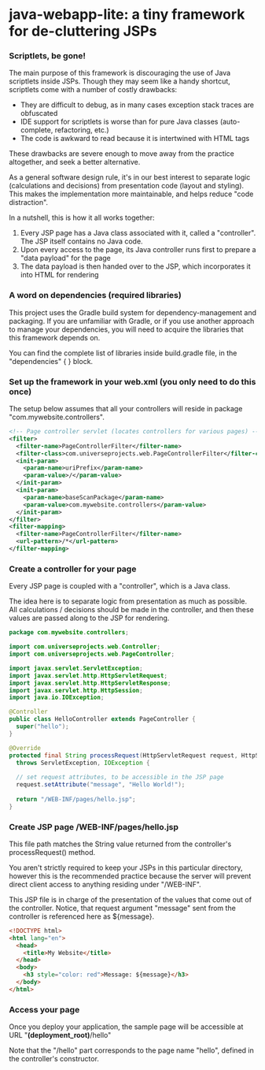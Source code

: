 # java-webapp-lite: a tiny framework for de-cluttering JSPs 

### Scriptlets, be gone!

The main purpose of this framework is discouraging the use of Java scriptlets inside JSPs. Though they may seem like a handy shortcut, scriptlets come with a number of costly drawbacks:

 * They are difficult to debug, as in many cases exception stack traces are obfuscated
 * IDE support for scriptlets is worse than for pure Java classes (auto-complete, refactoring, etc.)
 * The code is awkward to read because it is intertwined with HTML tags

These drawbacks are severe enough to move away from the practice altogether, and seek a better alternative.

As a general software design rule, it's in our best interest to separate logic (calculations and decisions) from presentation code (layout and styling). This makes the implementation more maintainable, and helps reduce "code distraction". 

In a nutshell, this is how it all works together:
 1. Every JSP page has a Java class associated with it, called a "controller". The JSP itself contains no Java code.
 2. Upon every access to the page, its Java controller runs first to prepare a "data payload" for the page
 3. The data payload is then handed over to the JSP, which incorporates it into HTML for rendering



### A word on dependencies (required libraries)

This project uses the Gradle build system for dependency-management and packaging.
If you are unfamiliar with Gradle, or if you use another approach to manage your dependencies, you will need to acquire the libraries that this framework depends on.

You can find the complete list of libraries inside build.gradle file, in the "dependencies" { } block.


### Set up the framework in your web.xml (you only need to do this once)

The setup below assumes that all your controllers will reside in package "com.mywebsite.controllers".

```xml
<!-- Page controller servlet (locates controllers for various pages) -->
<filter>
  <filter-name>PageControllerFilter</filter-name>
  <filter-class>com.universeprojects.web.PageControllerFilter</filter-class>
  <init-param>
    <param-name>uriPrefix</param-name>
    <param-value>/</param-value>
  </init-param>
  <init-param>
    <param-name>baseScanPackage</param-name>
    <param-value>com.mywebsite.controllers</param-value>
  </init-param>
</filter>
<filter-mapping>
  <filter-name>PageControllerFilter</filter-name>
  <url-pattern>/*</url-pattern>
</filter-mapping>
```

### Create a controller for your page

Every JSP page is coupled with a "controller", which is a Java class.

The idea here is to separate logic from presentation as much as possible. All calculations / decisions should be made in the controller, and then these values are passed along to the JSP for rendering.

```java
package com.mywebsite.controllers;

import com.universeprojects.web.Controller;
import com.universeprojects.web.PageController;

import javax.servlet.ServletException;
import javax.servlet.http.HttpServletRequest;
import javax.servlet.http.HttpServletResponse;
import javax.servlet.http.HttpSession;
import java.io.IOException;

@Controller
public class HelloController extends PageController {
  super("hello");
}

@Override
protected final String processRequest(HttpServletRequest request, HttpServletResponse response) 
  throws ServletException, IOException {
  
  // set request attributes, to be accessible in the JSP page
  request.setAttribute("message", "Hello World!");
  
  return "/WEB-INF/pages/hello.jsp";
}

```

### Create JSP page /WEB-INF/pages/hello.jsp

This file path matches the String value returned from the controller's processRequest() method.

You aren't strictly required to keep your JSPs in this particular directory, however this is the recommended practice because the server will prevent direct client access to anything residing under "/WEB-INF".

This JSP file is in charge of the presentation of the values that come out of the controller.
Notice, that request argument "message" sent from the controller is referenced here as ${message}.

```html
<!DOCTYPE html>
<html lang="en">
  <head>
    <title>My Website</title>
  </head>
  <body>
    <h3 style="color: red">Message: ${message}</h3>
  </body>
</html>
```

### Access your page

Once you deploy your application, the sample page will be accessible at URL "**(deployment_root)**/hello"

Note that the "/hello" part corresponds to the page name "hello", defined in the controller's constructor.

